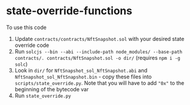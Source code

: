 # state-override-functions

To use this code

1. Update `contracts/contracts/NftSnapshot.sol` with your desired state override code
2. Run `solcjs --bin --abi --include-path node_modules/ --base-path contracts/. contracts/NftSnapshot.sol -o dir/` (requires `npm i -g solc`)
3. Look in `dir/` for `NftSnapshot_sol_NftSnapshot.abi` and `NftSnapshot_sol_NftSnapshot.bin` - copy these files into `scripts/state_override.py`. Note that you will have to add `"0x"` to the beginning of the bytecode var
4. Run `state_override.py`